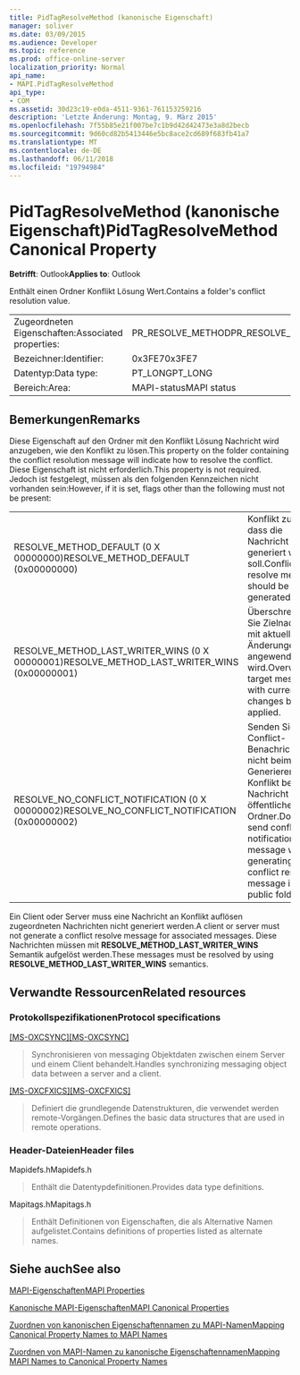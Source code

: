 ```yaml
---
title: PidTagResolveMethod (kanonische Eigenschaft)
manager: soliver
ms.date: 03/09/2015
ms.audience: Developer
ms.topic: reference
ms.prod: office-online-server
localization_priority: Normal
api_name:
- MAPI.PidTagResolveMethod
api_type:
- COM
ms.assetid: 30d23c19-e0da-4511-9361-761153259216
description: 'Letzte Änderung: Montag, 9. März 2015'
ms.openlocfilehash: 7f55b85e21f007be7c1b9d42d42473e3a8d2becb
ms.sourcegitcommit: 9d60cd82b5413446e5bc8ace2cd689f683fb41a7
ms.translationtype: MT
ms.contentlocale: de-DE
ms.lasthandoff: 06/11/2018
ms.locfileid: "19794984"
---
```

# <a name="pidtagresolvemethod-canonical-property"></a><span data-ttu-id="6bfdb-103">PidTagResolveMethod (kanonische Eigenschaft)</span><span class="sxs-lookup"><span data-stu-id="6bfdb-103">PidTagResolveMethod Canonical Property</span></span>

  
  
<span data-ttu-id="6bfdb-104">**Betrifft**: Outlook</span><span class="sxs-lookup"><span data-stu-id="6bfdb-104">**Applies to**: Outlook</span></span> 
  
<span data-ttu-id="6bfdb-105">Enthält einen Ordner Konflikt Lösung Wert.</span><span class="sxs-lookup"><span data-stu-id="6bfdb-105">Contains a folder's conflict resolution value.</span></span>
  
|||
|:-----|:-----|
|<span data-ttu-id="6bfdb-106">Zugeordneten Eigenschaften:</span><span class="sxs-lookup"><span data-stu-id="6bfdb-106">Associated properties:</span></span>  <br/> |<span data-ttu-id="6bfdb-107">PR_RESOLVE_METHOD</span><span class="sxs-lookup"><span data-stu-id="6bfdb-107">PR_RESOLVE_METHOD</span></span>  <br/> |
|<span data-ttu-id="6bfdb-108">Bezeichner:</span><span class="sxs-lookup"><span data-stu-id="6bfdb-108">Identifier:</span></span>  <br/> |<span data-ttu-id="6bfdb-109">0x3FE7</span><span class="sxs-lookup"><span data-stu-id="6bfdb-109">0x3FE7</span></span>  <br/> |
|<span data-ttu-id="6bfdb-110">Datentyp:</span><span class="sxs-lookup"><span data-stu-id="6bfdb-110">Data type:</span></span>  <br/> |<span data-ttu-id="6bfdb-111">PT_LONG</span><span class="sxs-lookup"><span data-stu-id="6bfdb-111">PT_LONG</span></span>  <br/> |
|<span data-ttu-id="6bfdb-112">Bereich:</span><span class="sxs-lookup"><span data-stu-id="6bfdb-112">Area:</span></span>  <br/> |<span data-ttu-id="6bfdb-113">MAPI-status</span><span class="sxs-lookup"><span data-stu-id="6bfdb-113">MAPI status</span></span>  <br/> |
   
## <a name="remarks"></a><span data-ttu-id="6bfdb-114">Bemerkungen</span><span class="sxs-lookup"><span data-stu-id="6bfdb-114">Remarks</span></span>

<span data-ttu-id="6bfdb-115">Diese Eigenschaft auf den Ordner mit den Konflikt Lösung Nachricht wird anzugeben, wie den Konflikt zu lösen.</span><span class="sxs-lookup"><span data-stu-id="6bfdb-115">This property on the folder containing the conflict resolution message will indicate how to resolve the conflict.</span></span> <span data-ttu-id="6bfdb-116">Diese Eigenschaft ist nicht erforderlich.</span><span class="sxs-lookup"><span data-stu-id="6bfdb-116">This property is not required.</span></span> <span data-ttu-id="6bfdb-117">Jedoch ist festgelegt, müssen als den folgenden Kennzeichen nicht vorhanden sein:</span><span class="sxs-lookup"><span data-stu-id="6bfdb-117">However, if it is set, flags other than the following must not be present:</span></span>
  
|||
|:-----|:-----|
|<span data-ttu-id="6bfdb-118">RESOLVE_METHOD_DEFAULT (0 X 00000000)</span><span class="sxs-lookup"><span data-stu-id="6bfdb-118">RESOLVE_METHOD_DEFAULT (0x00000000)</span></span>  <br/> |<span data-ttu-id="6bfdb-119">Konflikt zu lösen, dass die Nachricht generiert werden soll.</span><span class="sxs-lookup"><span data-stu-id="6bfdb-119">Conflict resolve message should be generated.</span></span>  <br/> |
|<span data-ttu-id="6bfdb-120">RESOLVE_METHOD_LAST_WRITER_WINS (0 X 00000001)</span><span class="sxs-lookup"><span data-stu-id="6bfdb-120">RESOLVE_METHOD_LAST_WRITER_WINS (0x00000001)</span></span>  <br/> |<span data-ttu-id="6bfdb-121">Überschreiben Sie Zielnachricht mit aktuellen Änderungen angewendet wird.</span><span class="sxs-lookup"><span data-stu-id="6bfdb-121">Overwrite target message with current changes being applied.</span></span>  <br/> |
|<span data-ttu-id="6bfdb-122">RESOLVE_NO_CONFLICT_NOTIFICATION (0 X 00000002)</span><span class="sxs-lookup"><span data-stu-id="6bfdb-122">RESOLVE_NO_CONFLICT_NOTIFICATION (0x00000002)</span></span>  <br/> |<span data-ttu-id="6bfdb-123">Senden Sie Conflict-Benachrichtigung nicht beim Generieren von Konflikt beheben Nachricht im öffentlichen Ordner.</span><span class="sxs-lookup"><span data-stu-id="6bfdb-123">Do not send conflict notification message when generating conflict resolve message in public folder.</span></span>  <br/> |
   
<span data-ttu-id="6bfdb-124">Ein Client oder Server muss eine Nachricht an Konflikt auflösen zugeordneten Nachrichten nicht generiert werden.</span><span class="sxs-lookup"><span data-stu-id="6bfdb-124">A client or server must not generate a conflict resolve message for associated messages.</span></span> <span data-ttu-id="6bfdb-125">Diese Nachrichten müssen mit **RESOLVE_METHOD_LAST_WRITER_WINS** Semantik aufgelöst werden.</span><span class="sxs-lookup"><span data-stu-id="6bfdb-125">These messages must be resolved by using **RESOLVE_METHOD_LAST_WRITER_WINS** semantics.</span></span> 
  
## <a name="related-resources"></a><span data-ttu-id="6bfdb-126">Verwandte Ressourcen</span><span class="sxs-lookup"><span data-stu-id="6bfdb-126">Related resources</span></span>

### <a name="protocol-specifications"></a><span data-ttu-id="6bfdb-127">Protokollspezifikationen</span><span class="sxs-lookup"><span data-stu-id="6bfdb-127">Protocol specifications</span></span>

<span data-ttu-id="6bfdb-128">[[MS-OXCSYNC]](http://msdn.microsoft.com/library/fd3e23ef-341a-4a8c-a0e9-6afecbb11c40%28Office.15%29.aspx)</span><span class="sxs-lookup"><span data-stu-id="6bfdb-128">[[MS-OXCSYNC]](http://msdn.microsoft.com/library/fd3e23ef-341a-4a8c-a0e9-6afecbb11c40%28Office.15%29.aspx)</span></span>
  
> <span data-ttu-id="6bfdb-129">Synchronisieren von messaging Objektdaten zwischen einem Server und einem Client behandelt.</span><span class="sxs-lookup"><span data-stu-id="6bfdb-129">Handles synchronizing messaging object data between a server and a client.</span></span>
    
<span data-ttu-id="6bfdb-130">[[MS-OXCFXICS]](http://msdn.microsoft.com/library/b9752f3d-d50d-44b8-9e6b-608a117c8532%28Office.15%29.aspx)</span><span class="sxs-lookup"><span data-stu-id="6bfdb-130">[[MS-OXCFXICS]](http://msdn.microsoft.com/library/b9752f3d-d50d-44b8-9e6b-608a117c8532%28Office.15%29.aspx)</span></span>
  
> <span data-ttu-id="6bfdb-131">Definiert die grundlegende Datenstrukturen, die verwendet werden remote-Vorgängen.</span><span class="sxs-lookup"><span data-stu-id="6bfdb-131">Defines the basic data structures that are used in remote operations.</span></span>
    
### <a name="header-files"></a><span data-ttu-id="6bfdb-132">Header-Dateien</span><span class="sxs-lookup"><span data-stu-id="6bfdb-132">Header files</span></span>

<span data-ttu-id="6bfdb-133">Mapidefs.h</span><span class="sxs-lookup"><span data-stu-id="6bfdb-133">Mapidefs.h</span></span>
  
> <span data-ttu-id="6bfdb-134">Enthält die Datentypdefinitionen.</span><span class="sxs-lookup"><span data-stu-id="6bfdb-134">Provides data type definitions.</span></span>
    
<span data-ttu-id="6bfdb-135">Mapitags.h</span><span class="sxs-lookup"><span data-stu-id="6bfdb-135">Mapitags.h</span></span>
  
> <span data-ttu-id="6bfdb-136">Enthält Definitionen von Eigenschaften, die als Alternative Namen aufgelistet.</span><span class="sxs-lookup"><span data-stu-id="6bfdb-136">Contains definitions of properties listed as alternate names.</span></span>
    
## <a name="see-also"></a><span data-ttu-id="6bfdb-137">Siehe auch</span><span class="sxs-lookup"><span data-stu-id="6bfdb-137">See also</span></span>



[<span data-ttu-id="6bfdb-138">MAPI-Eigenschaften</span><span class="sxs-lookup"><span data-stu-id="6bfdb-138">MAPI Properties</span></span>](mapi-properties.md)
  
[<span data-ttu-id="6bfdb-139">Kanonische MAPI-Eigenschaften</span><span class="sxs-lookup"><span data-stu-id="6bfdb-139">MAPI Canonical Properties</span></span>](mapi-canonical-properties.md)
  
[<span data-ttu-id="6bfdb-140">Zuordnen von kanonischen Eigenschaftennamen zu MAPI-Namen</span><span class="sxs-lookup"><span data-stu-id="6bfdb-140">Mapping Canonical Property Names to MAPI Names</span></span>](mapping-canonical-property-names-to-mapi-names.md)
  
[<span data-ttu-id="6bfdb-141">Zuordnen von MAPI-Namen zu kanonische Eigenschaftennamen</span><span class="sxs-lookup"><span data-stu-id="6bfdb-141">Mapping MAPI Names to Canonical Property Names</span></span>](mapping-mapi-names-to-canonical-property-names.md)

